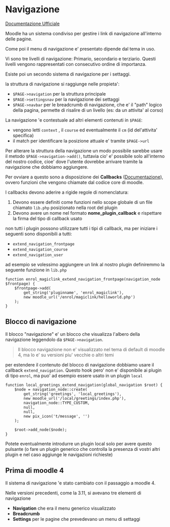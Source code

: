 Navigazione
===========

[Documentazione Ufficiale](https://moodledev.io/docs/apis/core/navigation)

Moodle ha un sistema condiviso per gestire i link di navigazione all'interno delle pagine.

Come poi il menu di navigazione e' presentato dipende dal tema in uso.

Vi sono tre livelli di navigazione: Primario, secondario e terziario. Questi livelli vengono rappresentati con consecutivo ordine di importanza.  

Esiste poi un secondo sistema di navigazione per i settaggi.

la struttura di navigazione si raggiunge nelle propieta':

* `$PAGE->navigation` per la struttura principale
* `$PAGE->settingsnav` per la navigazione dei settaggi
* `$PAGE->navbar` per le breadcrumb di navigazione, che e' il "path" logico della pagina, permette di risalire di un livello (es: da un attivita' al corso)

La navigazione 'e contestuale ad altri elementi contenuti in `$PAGE`:

* vengono letti `context` , il `course` ed eventualmente il `cm` (id del'attivita' specifica)
* il match per identificare la posizione attuale e' tramite `$PAGE->url`

Per alterare la struttura della navigazione un modo possibile sarebbe usare il metodo `$PAGE->navigation->add()`, tuttavia cio' e' possibile solo all'interno del nostro codice, cioe' dove l'utente dovrebbe arrivare tramite la navigazione che dobbiamo aggiungere.

Per ovviare a questo sono a disposizione dei **Callbacks** ([Documentazione](https://docs.moodle.org/dev/Callbacks)), ovvero funzioni che vengono chiamate dal codice core di moodle.

I callbacks devono aderire a rigide regole di nomenclatura:

1. Devono essere definiti come funzioni nello scope globale di un file chiamato `lib.php` posizionato nella root del plugin
2. Devono avere un nome nel formato **nome_plugin**_**callback** e rispettare la firma del tipo di callback usato

non tutti i plugin possono utilizzare tutti i tipi di callback, ma per iniziare i seguenti sono disponibili a tutti:

* `extend_navigation_frontpage`
* `extend_navigation_course`
* `extend_navigation_user`

ad esempio se volessimo aggiungere un link al nostro plugin definiremmo la seguente funzione in `lib.php`

```
function enrol_magiclink_extend_navigation_frontpage(navigation_node $frontpage) {
    $frontpage->add(
        get_string('pluginname', 'enrol_magiclink'),
        new moodle_url('/enrol/magiclink/helloworld.php')
    );
}
```

Blocco di navigazione
---------------------

Il blocco "navigazione" e' un blocco che visualizza l'albero della navigazione leggendolo da `$PAGE->navigation`.

> Il blocco navigazione non e' visualizzato nel tema di default di moodle 4, ma lo e' su versioni piu' vecchie o altri temi

per estendere il contenuto del blocco di navigazione dobbiamo usare il callback `extend_navigation`. Questo hook pero' non e' disponibile ai plugin di tipo `enrol`, ma puo' ad esempio essere usato in un plugin `local`

```
function local_greetings_extend_navigation(global_navigation $root) {
    $node = navigation_node::create(
        get_string('greetings', 'local_greetings'),
        new moodle_url('/local/greetings/index.php'),
        navigation_node::TYPE_CUSTOM,
        null,
        null,
        new pix_icon('t/message', '')
    );

    $root->add_node($node);
}
```

Potete eventualmente introdurre un plugin local solo per avere questo pulsante (o fare un plugin generico che controlla la presenza di vostri altri plugin e nel caso aggiunge le navigazioni richieste)

Prima di moodle 4
-----------------

Il sistema di navigazione 'e stato cambiato con il passaggio a moodle 4.

Nelle versioni precedenti, come la 3.11, si avevano tre elementi di navigazione

* **Navigation** che era il menu generico visualizzato
* **Breadcrumb** 
* **Settings** per le pagine che prevedevano un menu di settaggi

